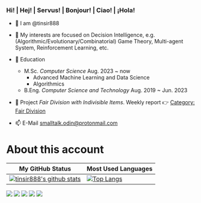 <!--
# This account has been discontinued。
# 此帳戶已停用。
-->
### Hi! | Hej! | Servus! | Bonjour! | Ciao! | ¡Hola!

- 👋 I am @tinsir888

- 👀 My interests are focused on Decision Intelligence, e.g. (Algorithmic/Evolutionary/Combinatorial) Game Theory, Multi-agent System, Reinforcement Learning, etc.

- 🏫 Education
  - M.Sc. *Computer Science* Aug. 2023 ~ now
    - Advanced Machine Learning and Data Science
    - Algorithmics
  - B.Eng. *Computer Science and Technology* Aug. 2019 ~ Jun. 2023

- 🔨 Project *Fair Division with Indivisible Items*. Weekly report 👉 [Category: Fair Division](https://tinsir888.github.io/categories/AUDatalogi/%E7%AE%97%E6%B3%95%E5%8D%9A%E5%BC%88%E8%AE%BA/%E5%85%AC%E5%B9%B3%E5%88%86%E9%85%8D%E5%8D%9A%E5%BC%88/)

- 📫 E-Mail smalltalk.odin@protonmail.com

<!--
<p align="left"> <a href="https://www.cprogramming.com/" target="_blank" rel="noreferrer"> <img src="https://raw.githubusercontent.com/devicons/devicon/master/icons/c/c-original.svg" alt="c" width="40" height="40"/> </a> <a href="https://www.w3schools.com/cpp/" target="_blank" rel="noreferrer"> <img src="https://raw.githubusercontent.com/devicons/devicon/master/icons/cplusplus/cplusplus-original.svg" alt="cplusplus" width="40" height="40"/> </a> <a href="https://git-scm.com/" target="_blank" rel="noreferrer"> <img src="https://www.vectorlogo.zone/logos/git-scm/git-scm-icon.svg" alt="git" width="40" height="40"/> </a> <a href="https://www.linux.org/" target="_blank" rel="noreferrer"> <img src="https://raw.githubusercontent.com/devicons/devicon/master/icons/linux/linux-original.svg" alt="linux" width="40" height="40"/> </a> <a href="https://www.mathworks.com/" target="_blank" rel="noreferrer"> <img src="https://upload.wikimedia.org/wikipedia/commons/2/21/Matlab_Logo.png" alt="matlab" width="40" height="40"/> </a> <a href="https://www.mysql.com/" target="_blank" rel="noreferrer"> <img src="https://raw.githubusercontent.com/devicons/devicon/master/icons/mysql/mysql-original-wordmark.svg" alt="mysql" width="40" height="40"/> </a> <a href="https://opencv.org/" target="_blank" rel="noreferrer"> <img src="https://www.vectorlogo.zone/logos/opencv/opencv-icon.svg" alt="opencv" width="40" height="40"/> </a> <a href="https://pandas.pydata.org/" target="_blank" rel="noreferrer"> <img src="https://raw.githubusercontent.com/devicons/devicon/2ae2a900d2f041da66e950e4d48052658d850630/icons/pandas/pandas-original.svg" alt="pandas" width="40" height="40"/> </a> <a href="https://www.python.org" target="_blank" rel="noreferrer"> <img src="https://raw.githubusercontent.com/devicons/devicon/master/icons/python/python-original.svg" alt="python" width="40" height="40"/> </a> <a href="https://pytorch.org/" target="_blank" rel="noreferrer"> <img src="https://www.vectorlogo.zone/logos/pytorch/pytorch-icon.svg" alt="pytorch" width="40" height="40"/> </a> <a href="https://www.qt.io/" target="_blank" rel="noreferrer"> <img src="https://upload.wikimedia.org/wikipedia/commons/0/0b/Qt_logo_2016.svg" alt="qt" width="40" height="40"/> </a> <a href="https://scikit-learn.org/" target="_blank" rel="noreferrer"> <img src="https://upload.wikimedia.org/wikipedia/commons/0/05/Scikit_learn_logo_small.svg" alt="scikit_learn" width="40" height="40"/> </a> <a href="https://www.tensorflow.org" target="_blank" rel="noreferrer"> <img src="https://www.vectorlogo.zone/logos/tensorflow/tensorflow-icon.svg" alt="tensorflow" width="40" height="40"/> </a> </p>
-->
<!--
<div align="center">
<a href="https://github.com/anuraghazra/convoychat">
    <img align="center" src="https://github-readme-streak-stats.herokuapp.com/?user=tinsir888&show_icons=true&theme=github" />
</a>
</div>
-->
# About this account
| My GitHub Status                                                                                                                                                     | Most Used Languages                                                                                                                          |
|----------------------------------------------------------------------------------------------------------------------------------------------------------------------|----------------------------------------------------------------------------------------------------------------------------------------------|
| [![tinsir888's github stats](https://github-readme-stats.vercel.app/api?username=tinsir888&theme=buefy&show_icons=true&layout=compact)](https://github.com/anuraghazra/github-readme-stats)|[![Top Langs](https://github-readme-stats.vercel.app/api/top-langs/?username=tinsir888)](https://github.com/anuraghazra/github-readme-stats)|

![](http://github-profile-summary-cards.vercel.app/api/cards/repos-per-language?username=tinsir888&theme=vue)
![](http://github-profile-summary-cards.vercel.app/api/cards/most-commit-language?username=tinsir888&theme=vue)
![](http://github-profile-summary-cards.vercel.app/api/cards/stats?username=tinsir888&theme=vue)
![](http://github-profile-summary-cards.vercel.app/api/cards/productive-time?username=tinsir888&theme=vue&utcOffset=8)
![](http://github-profile-summary-cards.vercel.app/api/cards/profile-details?username=tinsir888&theme=vue)
<!--
<div align="center">
    <img src="https://raw.githubusercontent.com/tinsir888/tinsir888/main/assets/github-contribution-grid-snake.svg" />
</div>
--> 
<!--
<div align="center">
<table>
    <tr>
        <td ><center><img src="https://github-readme-stats.vercel.app/api?username=tinsir888&show_icons=true&theme=gruvbox"></td>
        <td ><center><img src="https://github-readme-stats.vercel.app/api/top-langs/?username=tinsir888&layout=compact&langs_count=8&theme=gruvbox"></td>
    </tr>
</table>
</div>
-->
<!--
<p align="center">
<a href="https://github.com/Ashutosh00710/github-readme-activity-graph">
 <img src="https://github-readme-stats.vercel.app/api/pin/?username=tinsir888&repo=github-readme-activity-graph&theme=github&hide_border=true" />
</a>
</p>
[![Ashutosh's github activity graph](https://activity-graph.herokuapp.com/graph?username=Ashutosh00710)](https://github.com/ashutosh00710/github-readme-activity-graph)

<div align="center">
    <img src="https://activity-graph.herokuapp.com/graph?username=tinsir&theme=github" />
</div>
-->




<!--
**tinsir888/tinsir888** is a ✨ _special_ ✨ repository because its `README.md` (this file) appears on your GitHub profile.

Here are some ideas to get you started:

- 🔭 I’m currently working on ...
- 🌱 I’m currently learning ...
- 👯 I’m looking to collaborate on ...
- 🤔 I’m looking for help with ...
- 💬 Ask me about ...
- 📫 How to reach me: ...
- 😄 Pronouns: ...
- ⚡ Fun fact: ...
-->
